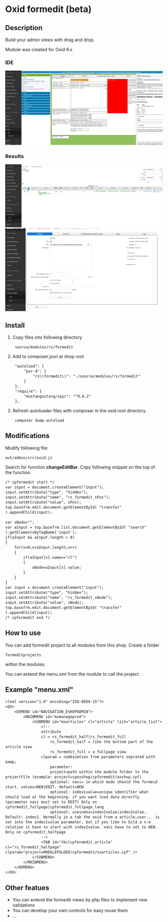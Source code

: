 # Oxid formedit (beta)

## Description

Build your admin views with drag and drop.

Module was created for Oxid 6.x

### IDE
![](ide.png)

### Results
![](view1.png)
![](view2.png)

## Install

1. Copy files into following directory

        source/modules/rs/formedit
    
2. Add to composer.json at shop root
  
        "autoload": {
            "psr-4": {
                "rs\\formedit\\": "./source/modules/rs/formedit"
            }
        },
        "require": {
            "mustangostang/spyc": "^0.6.2"
        },

3. Refresh autoloader files with composer in the oxid root directory.

        composer dump-autoload


## Modifications

Modify following file:

    out/admin/src/oxid.js
    
Search for function **changeEditBar**. Copy following snippet on the top of the function.

    /* cpformedit start */
    var input = document.createElement("input");
    input.setAttribute("type", "hidden");
    input.setAttribute("name", "rs_formedit_sPos");
    input.setAttribute("value", sPos);
    top.basefrm.edit.document.getElementById( "transfer" ).appendChild(input);

    var sNode="";
    var aInput = top.basefrm.list.document.getElementById( "search" ).getElementsByTagName('input');
    if(aInput && aInput.length > 0)
    {
        for(x=0;x<aInput.length;x++)
        {
            if(aInput[x].name=="cl")
            {
                sNode=aInput[x].value;
            }
        }
    }
    var input = document.createElement("input");
    input.setAttribute("type", "hidden");
    input.setAttribute("name", "rs_formedit_sNode");
    input.setAttribute("value", sNode);
    top.basefrm.edit.document.getElementById( "transfer" ).appendChild(input);
    /* cpformedit end */


## How to use

You can add formedit project to all modules from this shop.
Create a folder 

    formeditprojects
     
within the modules.

You can extend the menu.xml from the module to call the project.


## Example "menu.xml"

    <?xml version="1.0" encoding="ISO-8859-15"?>
    <OX>
        <OXMENU id="NAVIGATION_ESHOPADMIN">
            <MAINMENU id="mxmanageprod">
                <SUBMENU id="mxarticles" cl="article" list="article_list">
                    <!--
                    attribute
                    cl = rs_formedit_half|rs_formedit_full
                        rs_formedit_half = like the bottom part of the article view
                        rs_formedit_full = a fullpage view
                    clparam = combination from parameters seprated with &amp;
                        parameter:
                        project=path within the module folder to the projectfile (example: project=cpoxshop/cpformedit/oxshop.cpf)
                        optional: navi= in which mode should the formeid start. values=NEW|EDIT. default=NEW
                        optional: index1value=unique identifier what should load at the beginning. if you want load data directly (parameter navi must set to EDIT) Only on cpformedit_fullpage|cpformedit_fullpage_lang
                        optional: useindex=index1value|index2value. Default: index1. Normally in a tab the oxid from a article,user... is set into the index1value parameter, but if you like to bild a n:m relation it have to start with index2value. navi have to set to NEW. Only on cpformedit_halfpage
                    -->
                    <TAB id="tbclcpformedit_article" cl="rs_formedit_halfpage" clparam="project=MODULEFOLDER/cpformedit/oxarticles.cpf" />
                </SUBMENU>
            </MAINMENU>
        </OXMENU>
    </OX>
    
## Other featues

* You can extend the formedit views by php files to implement new validations
* You can develop your own controls for easy reuse them
* ...